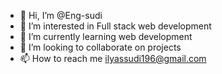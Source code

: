 - 👋 Hi, I’m @Eng-sudi
- 👀 I’m interested in Full stack web development
- 🌱 I’m currently learning web development
- 💞️ I’m looking to collaborate on projects
- 📫 How to reach me ilyassudi196@gmail.com
<!---
Eng-sudi/Eng-sudi is a ✨ special ✨ repository because its `README.md` (this file) appears on your GitHub profile.
You can click the Preview link to take a look at your changes.
--->
